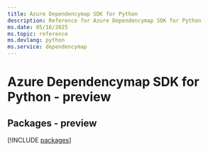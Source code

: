 ```yaml
---
title: Azure Dependencymap SDK for Python
description: Reference for Azure Dependencymap SDK for Python
ms.date: 05/16/2025
ms.topic: reference
ms.devlang: python
ms.service: dependencymap
---
```

# Azure Dependencymap SDK for Python - preview
## Packages - preview
[!INCLUDE [packages](dependencymap-index.md)]